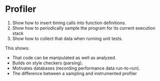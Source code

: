 # Profiler

1.  Show how to insert timing calls into function definitions.
2.  Show how to periodically sample the program for its current execution stack
3.  Show how to collect that data when running unit tests.

This shows:

-   That code can be manipulated as well as analyzed.
-   Builds on style checkers (parsing).
-   Motivates databases (recording performance data run-to-run).
-   The difference between a sampling and instrumented profiler